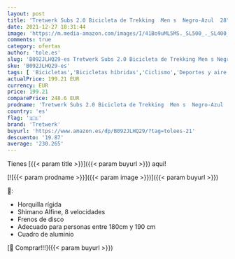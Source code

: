 ```yaml
---
layout: post
title: 'Tretwerk Subs 2.0 Bicicleta de Trekking  Men s  Negro-Azul  28"'
date: 2021-12-27 18:31:44
image: 'https://m.media-amazon.com/images/I/41Bo9uML5MS._SL500_._SL400_.jpg'
comments: true
category: ofertas
author: 'tole.es'
slug: 'B092JLHQ29-es Tretwerk Subs 2.0 Bicicleta de Trekking Men s Negro-Azul 28"'
sku: 'B092JLHQ29-es'
tags: [ 'Bicicletas','Bicicletas híbridas','Ciclismo','Deportes y aire libre','Ropa y equipo para deportes','bicicleta','tretwerk', ]
actualPrice: 199.21 EUR
currency: EUR
price: 199.21
comparePrice: 248.6 EUR
prodname: 'Tretwerk Subs 2.0 Bicicleta de Trekking  Men s  Negro-Azul  28"'
country: 'es'
flag: '🇪🇸'
brand: 'Tretwerk'
buyurl: 'https://www.amazon.es/dp/B092JLHQ29/?tag=tolees-21'
descuento: '19.87'
average: '230.265'
---
```


Tienes [{{< param title >}}]({{< param buyurl >}}) aqui!

[![{{< param prodname >}}]({{< param image >}})]({{< param buyurl >}})

🔎:

- Horquilla rígida
- Shimano Alfine, 8 velocidades
- Frenos de disco
- Adecuado para personas entre 180cm y 190 cm
- Cuadro de aluminio

[🛒 Comprar!!!]({{< param buyurl >}})
